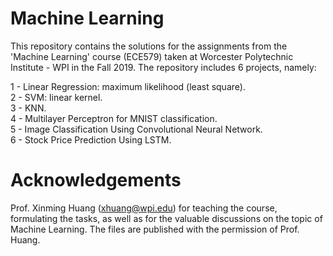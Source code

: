 # Machine Learning

This repository contains the solutions for the assignments from the 'Machine Learning' course (ECE579) taken at Worcester Polytechnic Institute - WPI in the Fall 2019. The repository includes 6 projects, namely:

1 - Linear Regression: maximum likelihood (least square). </br>
2 - SVM: linear kernel. </br>
3 - KNN. </br>
4 - Multilayer Perceptron for MNIST classification. </br>
5 - Image Classification Using Convolutional Neural Network. </br>
6 - Stock Price Prediction Using LSTM. </br>

# Acknowledgements
Prof. Xinming Huang (xhuang@wpi.edu) for teaching the course, formulating the tasks, as well as for the valuable discussions on the topic of Machine Learning.
The files are published with the permission of Prof. Huang.
